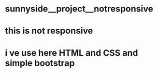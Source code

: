 # sunnyside__project__notresponsive
# this is not responsive
# i ve use here HTML and CSS and simple bootstrap
